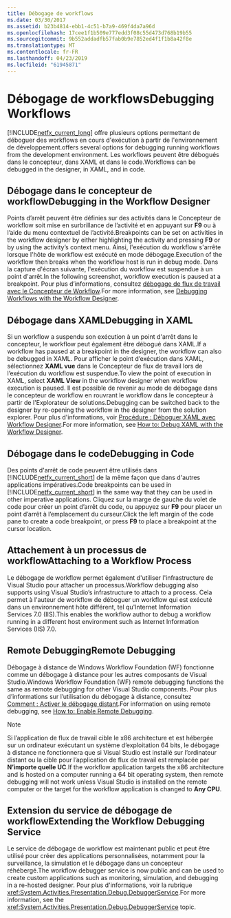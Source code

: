 ```yaml
---
title: Débogage de workflows
ms.date: 03/30/2017
ms.assetid: b23b4814-ebb1-4c51-b7a9-469f4da7a96d
ms.openlocfilehash: 17cee1f1b509e777edd3f08c55d473d768b19b55
ms.sourcegitcommit: 9b552addadfb57fab0b9e7852ed4f1f1b8a42f8e
ms.translationtype: MT
ms.contentlocale: fr-FR
ms.lasthandoff: 04/23/2019
ms.locfileid: "61945871"
---
```

# <a name="debugging-workflows"></a><span data-ttu-id="13a4a-102">Débogage de workflows</span><span class="sxs-lookup"><span data-stu-id="13a4a-102">Debugging Workflows</span></span>
[!INCLUDE[netfx_current_long](../../../includes/netfx-current-long-md.md)] <span data-ttu-id="13a4a-103">offre plusieurs options permettant de déboguer des workflows en cours d'exécution à partir de l'environnement de développement.</span><span class="sxs-lookup"><span data-stu-id="13a4a-103">offers several options for debugging running workflows from the development environment.</span></span> <span data-ttu-id="13a4a-104">Les workflows peuvent être débogués dans le concepteur, dans XAML et dans le code.</span><span class="sxs-lookup"><span data-stu-id="13a4a-104">Workflows can be debugged in the designer, in XAML, and in code.</span></span>  
  
## <a name="debugging-in-the-workflow-designer"></a><span data-ttu-id="13a4a-105">Débogage dans le concepteur de workflow</span><span class="sxs-lookup"><span data-stu-id="13a4a-105">Debugging in the Workflow Designer</span></span>  
 <span data-ttu-id="13a4a-106">Points d’arrêt peuvent être définies sur des activités dans le Concepteur de workflow soit mise en surbrillance de l’activité et en appuyant sur **F9** ou à l’aide du menu contextuel de l’activité.</span><span class="sxs-lookup"><span data-stu-id="13a4a-106">Breakpoints can be set on activities in the workflow designer by either highlighting the activity and pressing **F9** or by using the activity’s context menu.</span></span> <span data-ttu-id="13a4a-107">Ainsi, l'exécution du workflow s'arrête lorsque l'hôte de workflow est exécuté en mode débogage.</span><span class="sxs-lookup"><span data-stu-id="13a4a-107">Execution of the workflow then breaks when the workflow host is run in debug mode.</span></span> <span data-ttu-id="13a4a-108">Dans la capture d'écran suivante, l'exécution du workflow est suspendue à un point d'arrêt.</span><span class="sxs-lookup"><span data-stu-id="13a4a-108">In the following screenshot, workflow execution is paused at a breakpoint.</span></span> <span data-ttu-id="13a4a-109">Pour plus d’informations, consultez [débogage de flux de travail avec le Concepteur de Workflow](/visualstudio/workflow-designer/debugging-workflows-with-the-workflow-designer).</span><span class="sxs-lookup"><span data-stu-id="13a4a-109">For more information, see [Debugging Workflows with the Workflow Designer](/visualstudio/workflow-designer/debugging-workflows-with-the-workflow-designer).</span></span>  
  
## <a name="debugging-in-xaml"></a><span data-ttu-id="13a4a-110">Débogage dans XAML</span><span class="sxs-lookup"><span data-stu-id="13a4a-110">Debugging in XAML</span></span>  
 <span data-ttu-id="13a4a-111">Si un workflow a suspendu son exécution à un point d'arrêt dans le concepteur, le workflow peut également être débogué dans XAML.</span><span class="sxs-lookup"><span data-stu-id="13a4a-111">If a workflow has paused at a breakpoint in the designer, the workflow can also be debugged in XAML.</span></span> <span data-ttu-id="13a4a-112">Pour afficher le point d’exécution dans XAML, sélectionnez **XAML vue** dans le Concepteur de flux de travail lors de l’exécution du workflow est suspendue.</span><span class="sxs-lookup"><span data-stu-id="13a4a-112">To view the point of execution in XAML, select **XAML View** in the workflow designer when workflow execution is paused.</span></span> <span data-ttu-id="13a4a-113">Il est possible de revenir au mode de débogage dans le concepteur de workflow en rouvrant le workflow dans le concepteur à partir de l'Explorateur de solutions.</span><span class="sxs-lookup"><span data-stu-id="13a4a-113">Debugging can be switched back to the designer by re-opening the workflow in the designer from the solution explorer.</span></span> <span data-ttu-id="13a4a-114">Pour plus d'informations, voir [Procédure : Déboguer XAML avec Workflow Designer](/visualstudio/workflow-designer/how-to-debug-xaml-with-the-workflow-designer).</span><span class="sxs-lookup"><span data-stu-id="13a4a-114">For more information, see [How to: Debug XAML with the Workflow Designer](/visualstudio/workflow-designer/how-to-debug-xaml-with-the-workflow-designer).</span></span>  
  
## <a name="debugging-in-code"></a><span data-ttu-id="13a4a-115">Débogage dans le code</span><span class="sxs-lookup"><span data-stu-id="13a4a-115">Debugging in Code</span></span>  
 <span data-ttu-id="13a4a-116">Des points d'arrêt de code peuvent être utilisés dans [!INCLUDE[netfx_current_short](../../../includes/netfx-current-short-md.md)] de la même façon que dans d'autres applications impératives.</span><span class="sxs-lookup"><span data-stu-id="13a4a-116">Code breakpoints can be used in [!INCLUDE[netfx_current_short](../../../includes/netfx-current-short-md.md)] in the same way that they can be used in other imperative applications.</span></span> <span data-ttu-id="13a4a-117">Cliquez sur la marge de gauche du volet de code pour créer un point d’arrêt du code, ou appuyez sur **F9** pour placer un point d’arrêt à l’emplacement du curseur.</span><span class="sxs-lookup"><span data-stu-id="13a4a-117">Click the left margin of the code pane to create a code breakpoint, or press **F9** to place a breakpoint at the cursor location.</span></span>  
  
## <a name="attaching-to-a-workflow-process"></a><span data-ttu-id="13a4a-118">Attachement à un processus de workflow</span><span class="sxs-lookup"><span data-stu-id="13a4a-118">Attaching to a Workflow Process</span></span>  
 <span data-ttu-id="13a4a-119">Le débogage de workflow permet également d'utiliser l'infrastructure de Visual Studio pour attacher un processus.</span><span class="sxs-lookup"><span data-stu-id="13a4a-119">Workflow debugging also supports using Visual Studio’s infrastructure to attach to a process.</span></span> <span data-ttu-id="13a4a-120">Cela permet à l'auteur de workflow de déboguer un workflow qui est exécuté dans un environnement hôte différent, tel qu'Internet Information Services 7.0 (IIS).</span><span class="sxs-lookup"><span data-stu-id="13a4a-120">This enables the workflow author to debug a workflow running in a different host environment such as Internet Information Services (IIS) 7.0.</span></span>  
  
## <a name="remote-debugging"></a><span data-ttu-id="13a4a-121">Remote Debugging</span><span class="sxs-lookup"><span data-stu-id="13a4a-121">Remote Debugging</span></span>  
 <span data-ttu-id="13a4a-122">Débogage à distance de Windows Workflow Foundation (WF) fonctionne comme un débogage à distance pour les autres composants de Visual Studio.</span><span class="sxs-lookup"><span data-stu-id="13a4a-122">Windows Workflow Foundation (WF) remote debugging functions the same as remote debugging for other Visual Studio components.</span></span> <span data-ttu-id="13a4a-123">Pour plus d’informations sur l’utilisation du débogage à distance, consultez [Comment : Activer le débogage distant](https://go.microsoft.com/fwlink/?LinkId=196257).</span><span class="sxs-lookup"><span data-stu-id="13a4a-123">For information on using remote debugging, see [How to: Enable Remote Debugging](https://go.microsoft.com/fwlink/?LinkId=196257).</span></span>  
  
> [!NOTE]
>  <span data-ttu-id="13a4a-124">Si l’application de flux de travail cible le x86 architecture et est hébergée sur un ordinateur exécutant un système d’exploitation 64 bits, le débogage à distance ne fonctionnera que si Visual Studio est installé sur l’ordinateur distant ou la cible pour l’application de flux de travail est remplacée par **N’importe quelle UC**.</span><span class="sxs-lookup"><span data-stu-id="13a4a-124">If the workflow application targets the x86 architecture and is hosted on a computer running a 64 bit operating system, then remote debugging will not work unless Visual Studio is installed on the remote computer or the target for the workflow application is changed to **Any CPU**.</span></span>  
  
## <a name="extending-the-workflow-debugging-service"></a><span data-ttu-id="13a4a-125">Extension du service de débogage de workflow</span><span class="sxs-lookup"><span data-stu-id="13a4a-125">Extending the Workflow Debugging Service</span></span>  
 <span data-ttu-id="13a4a-126">Le service de débogage de workflow est maintenant public et peut être utilisé pour créer des applications personnalisées, notamment pour la surveillance, la simulation et le débogage dans un concepteur réhébergé.</span><span class="sxs-lookup"><span data-stu-id="13a4a-126">The workflow debugger service is now public and can be used to create custom applications such as monitoring, simulation, and debugging in a re-hosted designer.</span></span> <span data-ttu-id="13a4a-127">Pour plus d'informations, voir la rubrique <xref:System.Activities.Presentation.Debug.DebuggerService>.</span><span class="sxs-lookup"><span data-stu-id="13a4a-127">For more information, see the <xref:System.Activities.Presentation.Debug.DebuggerService> topic.</span></span>
